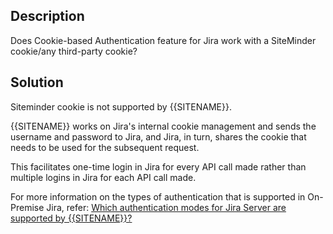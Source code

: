 ## Description
Does Cookie-based Authentication feature for Jira work with a SiteMinder cookie/any third-party cookie?

## Solution
Siteminder cookie is not supported by {{SITENAME}}.  

{{SITENAME}} works on Jira's internal cookie management and sends the username and password to Jira, and Jira, in turn, shares the cookie that needs to be used for the subsequent request.

This facilitates one-time login in Jira for every API call made rather than multiple logins in Jira for each API call made.  

For more information on the types of authentication that is supported in On-Premise Jira, refer: [Which authentication modes for Jira Server are supported by {{SITENAME}}?](types-of-authentication-jira.md)


